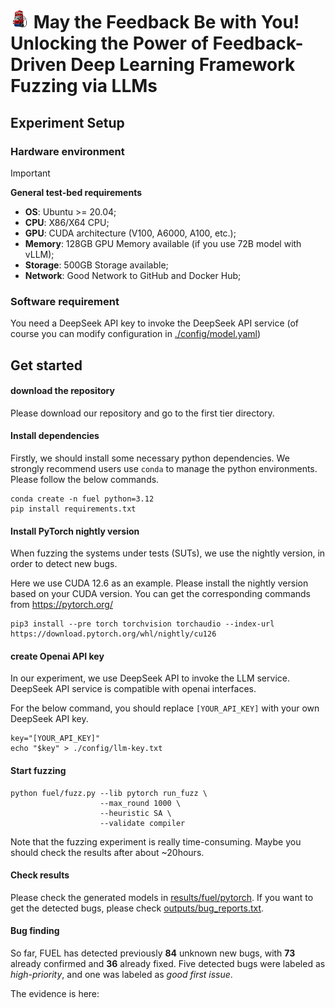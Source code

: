 # <img src="assets/FUEL-logo.png" alt="Project logo" width="30"> May the Feedback Be with You! Unlocking the Power of Feedback-Driven Deep Learning Framework Fuzzing via LLMs

## Experiment Setup

### Hardware environment

> [!IMPORTANT]
> 
> **General test-bed requirements**
> - **OS**: Ubuntu >= 20.04;
> - **CPU**: X86/X64 CPU;
> - **GPU**: CUDA architecture (V100, A6000, A100, etc.);
> - **Memory**: 128GB GPU Memory available (if you use 72B model with vLLM);
> - **Storage**: 500GB Storage available;
> - **Network**: Good Network to GitHub and Docker Hub;



### Software requirement

You need a DeepSeek API key to invoke the DeepSeek API service (of course you can modify configuration in [./config/model.yaml](./config/model.yaml))



## Get started
#### download the repository
Please download our repository and go to the first tier directory.

#### Install dependencies

Firstly, we should install some necessary python dependencies.
We strongly recommend users use `conda` to manage the python environments.
Please follow the below commands.

```shell
conda create -n fuel python=3.12
pip install requirements.txt
```

#### Install PyTorch nightly version
When fuzzing the systems under tests (SUTs), we use the nightly version, in order to detect new bugs.

Here we use CUDA 12.6 as an example. Please install the nightly version based on your CUDA version. You can get the corresponding commands from https://pytorch.org/
```shell
pip3 install --pre torch torchvision torchaudio --index-url https://download.pytorch.org/whl/nightly/cu126
```

#### create Openai API key
In our experiment, we use DeepSeek API to invoke the LLM service. DeepSeek API service is compatible with openai interfaces.

For the below command, you should replace `[YOUR_API_KEY]` with your own DeepSeek API key.
```shell
key="[YOUR_API_KEY]"
echo "$key" > ./config/llm-key.txt
```

#### Start fuzzing
```shell
python fuel/fuzz.py --lib pytorch run_fuzz \
                    --max_round 1000 \
                    --heuristic SA \
                    --validate compiler
```
Note that the fuzzing experiment is really time-consuming. Maybe you should check the results after about ~20hours.

#### Check results
Please check the generated models in [results/fuel/pytorch](results/fuel/pytorch).
If you want to get the detected bugs, please check [outputs/bug_reports.txt](outputs/bug_reports.txt).


#### Bug finding

So far, FUEL has detected previously **84** unknown new bugs, with **73** already confirmed and **36** already fixed. Five detected bugs were labeled as *high-priority*, and one was labeled as *good first issue*.

The evidence is here: